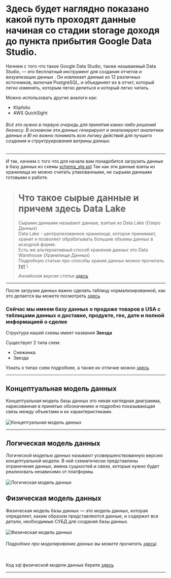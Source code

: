 # Здесь будет наглядно показано какой путь проходят данные начиная со стадии storage доходя до пункта прибытия Google Data Studio. 

Начнем с того что такое Google Data Studio, также называемый Data Studio, — это бесплатный инструмент для создания отчетов и визуализации данных . Он извлекает данные из 12 различных источников, включая PostgreSQL, и объединяет их в отчет, который легко изменять, которым легко делиться и который легко читать. 

Можно использовать другие аналоги как:

+ Klipfolio
+ AWS QuickSight

###### Всё это нужно в первую очередь для принятия каких-либо решений бизнесу. В основном эти данные генерируют и анализируют аналитики данных и BI но важно понимать всю логику действий для лучшего создания и структруирования витрины данных.

---

И так, начнем с того что для начала вам понадобится загрузить данные в базу данных из схемы [schema_stg.sql](https://github.com/ASAVDt/sql_date_eng/blob/main/practice_1/schema_stg.sql)
Так как эти данные взяты из хранилища их можно считать упакованными, не сырыми данными готовыми к работе. 

> # Что такое сырые данные и причем здесь Data Lake 
> Сырыми данными называют данные, взятые из Data Lake (Озеро Данных) \
> Data Lake - централизованное хранилище, которое принимает, хранит и позволяет обрабатывать большие объемы данных в исходной форме. \
> Есть же альтернативный способ хранения данных это Data Warehouse (Хранилище Данных) \
> Подробную статью про способы храние данных можно прочитать [тут](https://habr.com/ru/articles/485180/) \
> 
> *Анлийская версия статьи [здесь](https://medium.com/rock-your-data/getting-started-with-data-lake-4bb13643f9)*

---

После загрузки данных важно сделать таблицу нормализированной, как это делается вы можете посмотреть [здесь](https://github.com/ASAVDt/sql_date_eng/blob/main/practice_1/from_stg_to_dw.sql)

### Сейчас мы имеем базу данных о продаже товаров в USA c таблицами данных о доставке, продукте, гео, дате и полной информацией о сделке

Структура нашей схемы имеет названия **Звезда** 

Существует 2 типа схем:
- Снежинка
- Звезда

Узнать о типах схем подробнее, а также их отличие можно [здесь](https://www.astera.com/ru/type/blog/star-schema-vs-snowflake-schema/)

---
## Концептуальная модель данных 
Концептуальная модель базы данных это некая наглядная диаграмма, нарисованная в принятых обозначениях и подробно показывающая связь между объектами и их характеристиками. \
\
<image src="https://github.com/ASAVDt/sql_date_eng/blob/main/practice_1/%D0%BA%D0%BE%D0%BD%D1%86%D0%B5%D0%BF%D1%82%D1%83%D0%B0%D0%BB%D1%8C%D0%BD%D0%B0%D1%8F%20%D0%BC%D0%BE%D0%B4%D0%B5%D0%BB%D1%8C.png" alt="Концептуальная модель данных">

---
## Логическая модель данных
Логической моделью данных называют усовершенствованную версию концептуальной модели. В ней схематически представлены ограничения данных, имена сущностей и связи, которые нужно будет реализовать независимо от платформы.\
\
<image
src="https://github.com/ASAVDt/sql_date_eng/blob/main/practice_1/%D0%BB%D0%BE%D0%B3%D0%B8%D1%87%D0%B5%D1%81%D0%BA%D0%B0%D1%8F%20%D0%BC%D0%BE%D0%B4%D0%B5%D0%BB%D1%8C.png" alt="Логическая модель данных">

## Физическая модель данных
Физическая модель базы данных — это модель данных, которая определяет, каким образом представляются данные, и содержит все детали, необходимые СУБД для создания базы данных.\
\
<image
src="https://github.com/ASAVDt/sql_date_eng/blob/main/practice_1/%D1%84%D0%B8%D0%B7%D0%B8%D1%87%D0%B5%D1%81%D0%BA%D0%B0%D1%8F%20%D0%BC%D0%BE%D0%B4%D0%B5%D0%BB%D1%8C.png" alt="Физическая модель данных">

###### Подробнее про моделирование данных вы можете прочитать [здесь](https://habr.com/ru/articles/556790/)\
\
Код sql физической модели данных берите [здесь](https://github.com/ASAVDt/sql_date_eng/blob/main/practice_1/physical_model_data.sql)

---
